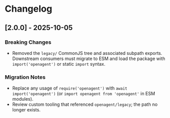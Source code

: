 # Changelog

## [2.0.0] - 2025-10-05

### Breaking Changes

- Removed the `legacy/` CommonJS tree and associated subpath exports. Downstream consumers must migrate to ESM and load the package with `import('openagent')` or static `import` syntax.

### Migration Notes

- Replace any usage of `require('openagent')` with `await import('openagent')` (or `import openagent from 'openagent'` in ESM modules).
- Review custom tooling that referenced `openagent/legacy`; the path no longer exists.
